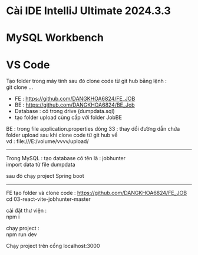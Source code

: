 # Cài IDE IntelliJ Ultimate 2024.3.3

# MySQL Workbench

# VS Code

Tạo folder trong máy tính sau đó clone code từ git hub bằng lệnh :  
git clone …

- FE : https://github.com/DANGKHOA6824/FE_JOB
- BE : https://github.com/DANGKHOA6824/BE_Job
- Database : có trong drive (dumpdata.sql)
- tạo folder upload cùng cấp với folder JobBE

BE : trong file application.properties dòng 33 : thay dổi đường dẫn chứa folder upload sau khi clone code từ git hub về  
vd : file:///E:/volume/vvvv/upload/

---

Trong MySQL : tạo database có tên là : jobhunter  
import data từ file dumpdata

sau đó chạy project Spring boot

---

FE tạo folder và clone code : https://github.com/DANGKHOA6824/FE_JOB  
cd 03-react-vite-jobhunter-master

cài đặt thư viện :  
npm i

chạy project :  
npm run dev

Chạy project trên cổng localhost:3000

